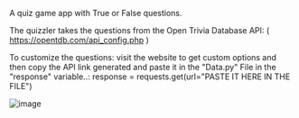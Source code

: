 A quiz game app with True or False questions.

The quizzler takes the questions from the Open Trivia Database API: ( https://opentdb.com/api_config.php )

To customize the questions: visit the website to get custom options and then copy the API link generated and paste it in the "Data.py" File in the "response" variable..:
response = requests.get(url="PASTE IT HERE IN THE FILE")

![image](https://github.com/Deolae/100-days-of-code/assets/106385288/9711416e-9d1b-4095-8805-582621adc149)
